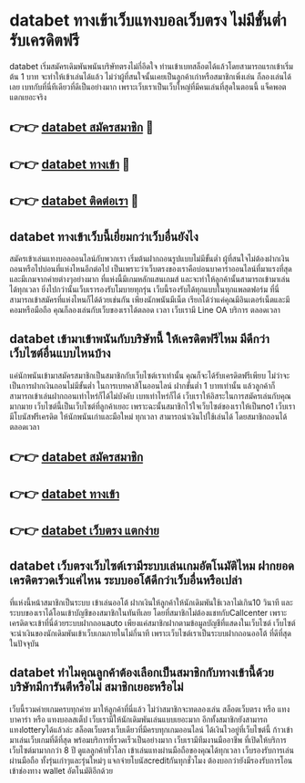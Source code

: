 # databet ทางเข้าเว็บแทงบอลเว็บตรง ไม่มีขั้นต่ำ รับเครดิตฟรี

databet เริ่มสมัครเดิมพันพนันบริษัทตรงไม่กี่อึดใจ ท่านเข้าเบทสล็อตได้แล้วโดยสามารถแรกเข้าเริ่มต้น 1 บาท จะทำให้เข้าเล่นได้แล้ว ไม่ว่าผู้ที่สนใจนั้นเคยเป็นลูกค้าเก่าหรือสมาชิกเพิ่งเล่น ก็ลองเล่นได้เลย เบทกับที่นี่ทีเดียวที่ดีเป็นอย่างมาก เพราะเว็บเราเป็นเว็บใหญ่ที่มีคนเล่นที่สุดในตอนนี้ แจ็คพอตแตกเยอะจริง

## 👉👉 [databet สมัครสมาชิก](https://bit.ly/3Ckzg5n) 🎰
## 👉👉 [databet ทางเข้า](https://bit.ly/3Ckzg5n) 🎰
## 👉👉 [databet ติดต่อเรา](https://bit.ly/3Ckzg5n) 🎰

## databet ทางเข้าเว็บนี้เยี่ยมกว่าเว็บอื่นยังไง
สมัครเข้าเล่นแทงบอลออนไลน์กับพวกเรา เริ่มต้นฝากถอนรูปแบบไม่มีขั้นต่ำ ผู้ที่สนใจไม่ต้องฝากเงินถอนหรือไปบ่อนที่แห่งไหนอีกต่อไป เป็นเพราะว่าเว็บตรงของเราคือบ่อนบาคาร่าออนไลน์ที่มาแรงที่สุด และมีเกมจากค่ายต่างๆอย่างมาก ที่แห่งนี้มีเกมหลักแสนเกมส์ และจะทำให้ลูกค้านั้นสามารถเข้ามาเล่นได้ทุกเวลา ยิ่งไปกว่านั้นเว็บเรารองรับโมบายทุกรุ่น เว็บนี้รองรับได้ทุกแบบในทุกแพลตฟอร์ม ที่นี่สามารถเข้าสมัครที่แห่งไหนก็ได้ด้วยเช่นกัน เพียงนักพนันมีเน็ต เรียกได้ว่าแค่คุณมีอินเตอร์เน็ตและมีคอมหรือมือถือ คุณก็ลองเล่นกับเว็บของเราได้ตลอด เวลา เว็บเรามี Line OA บริการ ตลอดเวลา

## databet เข้ามาเข้าพนันกับบริษัทนี้ ให้เครดิตฟรีไหม มีดีกว่าเว็บไซต์อื่นแบบไหนบ้าง
แค่นักพนันเข้ามาสมัครสมาชิกเป็นสมาชิกกับเว็บไซต์เราเท่านั้น คุณก็จะได้รับเครดิตฟรีเพียบ ไม่ว่าจะเป็นการฝากเงินถอนไม่มีขั้นต่ำ ในการเบทคาสิโนออนไลน์ ฝากขั้นต่ำ 1 บาทเท่านั้น แล้วลูกค้าก็สามารถเข้าเล่นฝากถอนเท่าไหร่ก็ได้ไม่บังคับ เบทเท่าไหร่ก็ได้ เว็บเราให้อิสระในการสมัครเล่นกับคุณมากมาย เว็บไซต์นี้เป็นเว็บไซต์ที่ลูกค้าเยอะ เพราะฉะนั้นสมาชิกไว้ใจเว็บไซต์ของเราให้เป็นno1 เว็บเรามีโบนัสฟรีเครดิต ให้นักพนันเก่าและมือใหม่ ทุกเวลา สามารถนำเงินไปใช้เล่นได้ โดยสมาชิกถอนได้ตลอดเวลา

## 👉👉 [databet สมัครสมาชิก](https://bit.ly/3Ckzg5n)
## 👉👉 [databet ทางเข้า](https://bit.ly/3Ckzg5n)
## 👉👉 [databet เว็บตรง แตกง่าย](https://bit.ly/3Ckzg5n)

## databet เว็บตรงเว็บไซต์เรามีระบบเล่นเกมอัตโนมัติไหม ฝากยอดเครดิตรวดเร็วแค่ไหน ระบบออโต้ดีกว่าเว็บอื่นหรือเปล่า
ที่แห่งนี้หน้าสมาชิกเป็นระบบ เข้าเล่นออโต้ ฝากเงินให้ลูกค้าให้นักเดิมพันใช้เวลาไม่เกิน10 วินาที และระบบของเราได้โอนเข้าบัญชีของสมาชิกในทันทีเลย โดยที่สมาชิกไม่ต้องแชทกับCallcenter เพราะเครดิตจะเข้าที่นี่ด้วยระบบฝากถอนauto เพียงแค่สมาชิกฝากตามข้อมูลบัญชีที่แสดงในเว็บไซต์ เว็บไซต์จะนำเงินของนักเดิมพันเข้าเว็บเกมภายในไม่กี่นาที เพราะเว็บไซต์เราเป็นระบบฝากถอนออโต้ ที่ดีที่สุด ในปัจจุบัน

## databet ทำไมคุณลูกค้าต้องเลือกเป็นสมาชิกกับทางเข้านี้ด้วย บริษัทมีการันตีหรือไม่ สมาชิกเยอะหรือไม่
เว็บนี้รวมค่ายเกมครบทุกค่าย มาให้ลูกค้าที่นี่แล้ว ไม่ว่าสมาชิกจะทดลองเล่น สล็อตเว็บตรง หรือ แทงบาคาร่า หรือ แทงบอลสเต็ป เว็บเรามีให้นักเดิมพันเล่นแบบเยอะมาก อีกทั้งสมาชิกยังสามารถแทงlotteryได้แล้วล่ะ สล็อตเว็บตรงเว็บเดียวที่มีครบทุกเกมออนไลน์ ได้เงินไวอยู่ที่เว็บไซต์นี้ ก้าวเข้ามาเล่นเว็บเกมที่ดีที่สุด พร้อมบริการที่รวดเร็วเป็นอย่างมาก เว็บเรามีทีมงานมืออาชีพ ที่เปิดให้บริการเว็บไซต์มามากกว่า 8 ปี ดูแลลูกค้าทั่วโลก เข้าเล่นแทงผ่านมือถือของคุณได้ทุกเวลา เว็บรองรับการเล่นผ่านมือถือ ทั้งรุ่นเก่าๆและรุ่นใหม่ๆ แจกจ่ายโบนัสcreditกันทุกชั่วโมง ต้องบอกว่ายังมีรองรับการโอนเข้าช่องทาง wallet อัตโนมัติอีกด้วย
